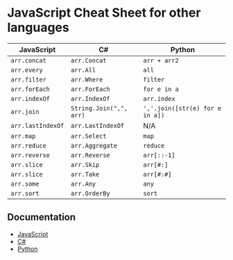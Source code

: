 # JavaScript Cheat Sheet for other languages

| JavaScript        | C#                      | Python                          |
| ----------------- | ----------------------- | ------------------------------- |
| `arr.concat`      | `arr.Concat`            | `arr + arr2`                    |
| `arr.every`       | `arr.All`               | `all`                           |
| `arr.filter`      | `arr.Where`             | `filter`                        |
| `arr.forEach`     | `arr.ForEach`           | `for e in a`                    |
| `arr.indexOf`     | `arr.IndexOf`           | `arr.index`                     |
| `arr.join`        | `String.Join(",", arr)` | `','.join([str(e) for e in a])` |
| `arr.lastIndexOf` | `arr.LastIndexOf`       | N/A                             |
| `arr.map`         | `arr.Select`            | `map`                           |
| `arr.reduce`      | `arr.Aggregate`         | `reduce`                        |
| `arr.reverse`     | `arr.Reverse`           | `arr[::-1]`                     |
| `arr.slice`       | `arr.Skip`              | `arr[#:]`                       |
| `arr.slice`       | `arr.Take`              | `arr[#:#]`                      |
| `arr.some`        | `arr.Any`               | `any`                           |
| `arr.sort`        | `arr.OrderBy`           | `sort`                          |

## Documentation

- [JavaScript](https://developer.mozilla.org/en-US/docs/Web/JavaScript/Reference/Global_Objects/Array)
- [C#](https://docs.microsoft.com/en-us/dotnet/api/system.linq.enumerable?view=netcore-3.1)
- [Python](https://docs.python.org/3/library/functions.html)
